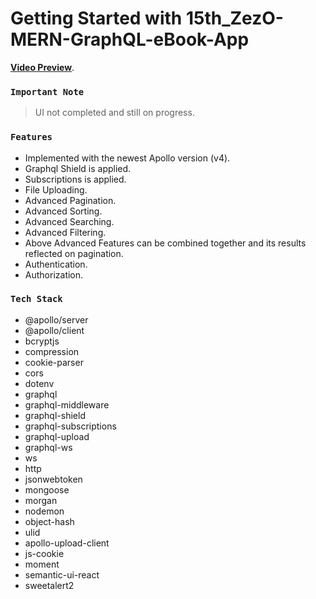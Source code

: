# Getting Started with 15th_ZezO-MERN-GraphQL-eBook-App

**[Video Preview](https://youtu.be/Fqp8CyuqNkQ)**.

### `Important Note`

> UI not completed and still on progress.

### `Features`


* Implemented with the newest Apollo version (v4).
* Graphql Shield is applied.
* Subscriptions is applied.
* File Uploading.
* Advanced Pagination.
* Advanced Sorting.
* Advanced Searching.
* Advanced Filtering.
* Above Advanced Features can be combined together and its results reflected on pagination.
* Authentication.
* Authorization.

### `Tech Stack`

* @apollo/server
* @apollo/client
* bcryptjs
* compression
* cookie-parser
* cors
* dotenv
* graphql
* graphql-middleware
* graphql-shield
* graphql-subscriptions
* graphql-upload
* graphql-ws
* ws
* http
* jsonwebtoken
* mongoose
* morgan
* nodemon
* object-hash
* ulid
* apollo-upload-client
* js-cookie
* moment
* semantic-ui-react
* sweetalert2